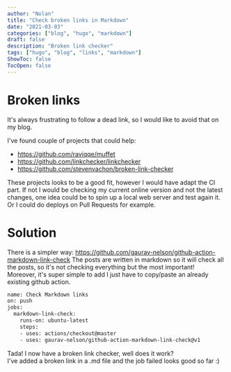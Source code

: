 ```yaml
---
author: "Nolan"
title: "Check broken links in Markdown"
date: "2021-03-03"
categories: ["blog", "hugo", "markdown"]
draft: false
description: "Broken link checker"
tags: ["hugo", "blog", "links", "markdown"]
ShowToc: false
TocOpen: false
---
```


# Broken links

It's always frustrating to follow a dead link, so I would like to avoid that on my blog.

I've found couple of projects that could help:
- https://github.com/raviqqe/muffet
- https://github.com/linkchecker/linkchecker
- https://github.com/stevenvachon/broken-link-checker

These projects looks to be a good fit, however I would have adapt the CI part.
If not I would be checking my current online version and not the latest changes, one idea could be to spin up a local web server and test again it. Or I could do deploys on Pull Requests for example.


# Solution

There is a simpler way: https://github.com/gaurav-nelson/github-action-markdown-link-check
The posts are written in markdown so it will check all the posts, so it's not checking everything but the most important!  
Moreover, it's super simple to add I just have to copy/paste an already existing github action.

```bash
name: Check Markdown links
on: push
jobs:
  markdown-link-check:
    runs-on: ubuntu-latest
    steps:
    - uses: actions/checkout@master
    - uses: gaurav-nelson/github-action-markdown-link-check@v1
```

Tada! I now have a broken link checker, well does it work?  
I've added a broken link in a .md file and the job failed looks good so far :)